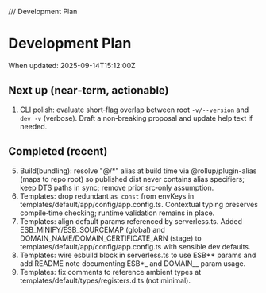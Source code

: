 /// Development Plan

# Development Plan

When updated: 2025-09-14T15:12:00Z

## Next up (near‑term, actionable)

1. CLI polish: evaluate short‑flag overlap between root `-v/--version` and
   `dev -v` (verbose). Draft a non‑breaking proposal and update help text if
   needed.

## Completed (recent)

5. Build(bundling): resolve "@/\*" alias at build time via @rollup/plugin-alias
   (maps to repo root) so published dist never contains alias specifiers; keep
   DTS paths in sync; remove prior src‑only assumption.
1. Templates: drop redundant `as const` from envKeys in
   templates/default/app/config/app.config.ts. Contextual typing preserves
   compile‑time checking; runtime validation remains in place.
1. Templates: align default params referenced by serverless.ts. Added
   ESB_MINIFY/ESB_SOURCEMAP (global) and DOMAIN_NAME/DOMAIN_CERTIFICATE_ARN
   (stage) to templates/default/app/config/app.config.ts with sensible dev defaults.
1. Templates: wire esbuild block in serverless.ts to use ESB*\* params and
   add README note documenting ESB*\_ and DOMAIN\_\_ param usage.
1. Templates: fix comments to reference ambient types at
   templates/default/types/registers.d.ts (not minimal).
